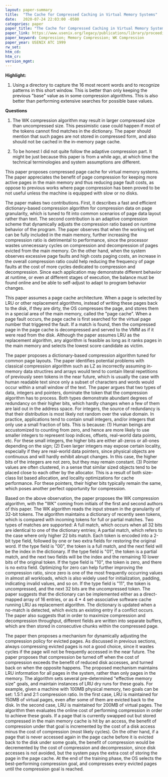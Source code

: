 ```yaml
---
layout: paper-summary
title:  "The Cache for Compressed Caching in Virtual Memory Systems"
date:   2020-07-24 22:03:00 -0500
categories: paper
paper_title: "The Cache for Compressed Caching in Virtual Memory Systems"
paper_link: https://www.usenix.org/legacy/publications/library/proceedings/usenix01/cfp/wilson/wilson_html/acc.html
paper_keyword: Compression; Memory Compression; WK Compression
paper_year: USENIX ATC 1999
rw_set:
htm_cd:
htm_cr:
version_mgmt:
---
```


**Highlight:**

1. Using a directory to capture the 16 most recent words and to recognize patterns in this short window. This is better
   than only keeping the previous "base" value as in some compression algorithms.
   This is also better than performing extensive searches for possible base values.

**Questions**

1. The WK compression algorithm may result in larger compressed size than uncompressed size. This pessimistic case
   could happen if most of the tokens cannot find matches in the dictionary. 
   The paper should mention that such pages are not stored in compressed form, and also should not be cached in
   the in-memory page cache.

2. To be honest I did not quite follow the adaptive compression part. It might be just because this paper is from
   a while ago, at which time the technical terminologies and system assumptions are different.

This paper proposes compressed page cache for virtual memory systems. The paper appreciates the benefit of page compression
for keeping more active pages in the main memory and thus reducing page fault costs, as oppose to previous works where
page compression has been proved to be not useful unless the machine is equipped with slow or no disks. 

The paper makes two contributions. First, it describes a fast and efficient dictionary-based compression algorithm for
compression data on page granularity, which is tuned to fit into common scenarios of page data layout rather than text.
The second contribution is an adaptive compression scheme that dynamically adjusts the compression ratio based on runtime
behavior of the program. The paper observes that when the working set can be fully included in the main memory, further
increasing the compression ratio is detrimental to performance, since the processor wastes unnecessary cycles on compression
and decompression of pages evicted from the main memory. On the other hand, when the system observes excessive page
faults and high costs paging costs, an increase in the overall compression ratio could help reducing the frequency of 
page faults at the cost of more cycles dedicated to compression and decompression. Since each application may demonstrate
different behavior at runtime, or even at different stages of execution, the balance must be found online and be able to
self-adjust to adapt to program behavior changes.

This paper assumes a page cache architecture. When a page is selected by LRU or other replacement algorithms, instead
of writing these pages back to the disk, if they are dirty, the OS compresses the page, and stores them in a special area
of the main memory, called the "page cache". When a page fault occurs, the page cache is first searched for the virtual
page number that triggered the fault. If a match is found, then the compressed page in the page cache is decompressed
and served to the VMM as if it were read from the disk.
Although the paper assumes LRU as the replacement algorithm, any algorithm is feasible as long as it ranks pages in the 
main memory and selects the lowest score candidate as victim.

The paper proposes a dictionary-based compression algorithm tuned for common page layouts. The paper identifies potential
problems with classical compression algorithm such as LZ as incorrectly assuming in-memory data structires and arrays
would tend to contain literal repetitions of previously seen tokens in the near future, which is usually the case with
human readable text since only a subset of characters and words would occur within a small window of the text.
The paper argues that two types of data, integers and pointers, dominate the token that the compression algorithm has to
process. Both types demonstrate abundant degrees of redundancy on their higher bits, which hardly changes when a few of them
are laid out in the address space. For integers, the source of redundancy is that their distribution is most likely not
random over the value domain. In practice, applications tend to contain small integers, and/or integers that only use
a small fraction of bits. This is because: (1) Human beings are accustomized to counting from zero, and hence are more 
likely to use smaller integers to represent loop indices, offsets, real-world data points, etc. For these small integers,
the higher bits are either all-zeros or all-ones depending on the sign; (2) Even larger integers may expose certain locality,
especially if they are real-world data pointers, since physical objects are continuous and will hardly exhibit abrupt changes.
In this case, the higher bits of the integers are not zero, but they may remain constant.
(3) Pointer values are often clustered, in a sense that similar sized objects tend to be placed close to each other by 
the allocator. This is a result of both size-class list based allocation, and locality optimizations for cache performance. 
For these pointers, their higher bits typically remain the same, which poses another perfect opportunity for compression.

Based on the above observation, the paper proposes the WK compression algorithm, with the "WK" coming from initials of
the first and second authors of this paper. The WK algorithm reads the input stream in the granularity of 32-bit tokens.
The algorithm maintains a dictionary of recently seen tokens, which is compared with incoming tokens for full or partial 
matches. Two types of matches are supported: A full match, which occurs when all 32 bits are identical to one of the 
dictionary entries; A partial match, which refers to the case where only higher 22 bits match. 
Each token is encoded into a 2-bit type field, followed by one or two extra fields for restoring the original word. 
If the type field is "00", the token is a full match, and the next field will be the index in the dictionary.
If the type field is "01", the token is a partial match, and the next two fields will be the index and the remaining
10 lower bits of the original token. 
If the type field is "10", the token is zero, and there is no extra field. Optimizing for zero can help further 
improving the compression ratio, since zero is one of the most frequently occurring values in almost all workloads,
which is also widely used for initialization, padding, indicating invalid values, and so on.
If the type field is "11", the token is uncompressed, and the next 32 bits are the uncompressed token.
The paper suggests that the dictionary can be implemented either as a direct-mapped array of 16 entries, or as 4 * 4 
set-associative software cache running LRU as replacement algorithm.
The dictionary is updated when a no-match is detected, which evicts an existing entry if a conflict occurs.
The paper also suggests that in order to maximize compression and decompression throughput, different fields are written
into separate buffers, which are then stored in consecutive chunks within the compressed page.

The paper then proposes a mechanism for dynamically adjusting the compression policy for evicted pages. As discussed
in previous sections, always compressing evicted pages is not a good choice, since it wastes cycles if the page
will not be frequently accessed in the near future.
The paper proposes that compression be turned off when the cost of compression exceeds the benefit of reduced disk accesses,
and turned back on when the opposite happens. 
The proposed mechanism maintains LRU information for all pages in the system, rather than only pages in the memory.
The algorithm sets several pre-determined "effective memory size" goals, and maintain instances of LRU dry runs for these
goals. For example, given a machine with 100MB physical memory, two goals can be set: 1.5:1 and 2:1 compression ratio.
In the first case, LRU is maintained for 150MB of virtual pages, even after some of them are evicted back to the disk.
In the second case, LRU is maintained for 200MB of virtual pages.
The algorithm then evaluates the online cost of performing compression in order to achieve these goals. If a page that
is currently swapped out but stored compressed in the main memory cache is hit by an access, the benefit of compression
under that goal is incremented by the cost of a disk access minus the cost of compression (most likely cycles).
On the other hand, if a page that is never accessed again in the page cache before it is evicted back to the disk under
some goals, the benefit of compression would be decremented by the cost of compression and decompression, since 
disk accesses is not avoided, but the system pays the extra cost of storing the page in the page cache.
At the end of the training phase, the OS selects the best-performing compression goal, and compresses every evicted 
pages until the compression goal is reached.